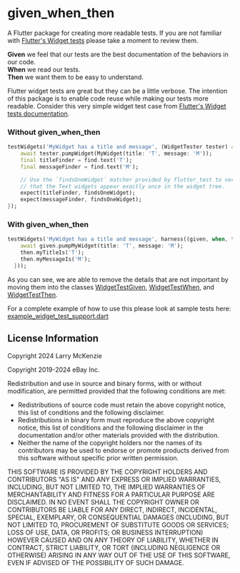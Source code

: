 # given_when_then

A Flutter package for creating more readable tests. If you are not familiar with 
[Flutter's Widget tests](https://flutter.dev/docs/cookbook/testing/widget/introduction) please take a moment to review them.

**Given** we feel that our tests are the best documentation of the behaviors in our code.  
**When** we read our tests.  
**Then** we want them to be easy to understand.

Flutter widget tests are great but they can be a little verbose. The intention of this package is to 
enable code reuse while making our tests more readable. Consider this very simple widget test case 
from [Flutter's Widget tests documentation](https://flutter.dev/docs/cookbook/testing/widget/introduction).

### Without given_when_then
```dart
testWidgets('MyWidget has a title and message', (WidgetTester tester) async {
    await tester.pumpWidget(MyWidget(title: 'T', message: 'M'));
    final titleFinder = find.text('T');
    final messageFinder = find.text('M');

    // Use the `findsOneWidget` matcher provided by flutter_test to verify
    // that the Text widgets appear exactly once in the widget tree.
    expect(titleFinder, findsOneWidget);
    expect(messageFinder, findsOneWidget);
});
```

### With given_when_then
```dart
testWidgets('MyWidget has a title and message', harness((given, when, then) async {
    await given.pumpMyWidget(title: 'T', message: 'M');
    then.myTitleIs('T');
    then.myMessageIs('M');
  }));
```

As you can see, we are able to remove the details that are not important by moving them into the classes [WidgetTestGiven](lib/src/widget_test_harness.dart), [WidgetTestWhen](lib/src/widget_test_harness.dart), and [WidgetTestThen](lib/src/widget_test_harness.dart).

For a complete example of how to use this please look at sample tests here: [example_widget_test_support.dart](test/example_widget_test_support.dart)

## License Information

Copyright 2024 Larry McKenzie

Copyright 2019-2024 eBay Inc.

Redistribution and use in source and binary forms, with or without
modification, are permitted provided that the following conditions are
met:

- Redistributions of source code must retain the above copyright
  notice, this list of conditions and the following disclaimer.
- Redistributions in binary form must reproduce the above
  copyright notice, this list of conditions and the following disclaimer
  in the documentation and/or other materials provided with the
  distribution.
- Neither the name of the copyright holders nor the names of its
  contributors may be used to endorse or promote products derived from
  this software without specific prior written permission.

THIS SOFTWARE IS PROVIDED BY THE COPYRIGHT HOLDERS AND CONTRIBUTORS
"AS IS" AND ANY EXPRESS OR IMPLIED WARRANTIES, INCLUDING, BUT NOT
LIMITED TO, THE IMPLIED WARRANTIES OF MERCHANTABILITY AND FITNESS FOR
A PARTICULAR PURPOSE ARE DISCLAIMED. IN NO EVENT SHALL THE COPYRIGHT
OWNER OR CONTRIBUTORS BE LIABLE FOR ANY DIRECT, INDIRECT, INCIDENTAL,
SPECIAL, EXEMPLARY, OR CONSEQUENTIAL DAMAGES (INCLUDING, BUT NOT
LIMITED TO, PROCUREMENT OF SUBSTITUTE GOODS OR SERVICES; LOSS OF USE,
DATA, OR PROFITS; OR BUSINESS INTERRUPTION) HOWEVER CAUSED AND ON ANY
THEORY OF LIABILITY, WHETHER IN CONTRACT, STRICT LIABILITY, OR TORT
(INCLUDING NEGLIGENCE OR OTHERWISE) ARISING IN ANY WAY OUT OF THE USE
OF THIS SOFTWARE, EVEN IF ADVISED OF THE POSSIBILITY OF SUCH DAMAGE.